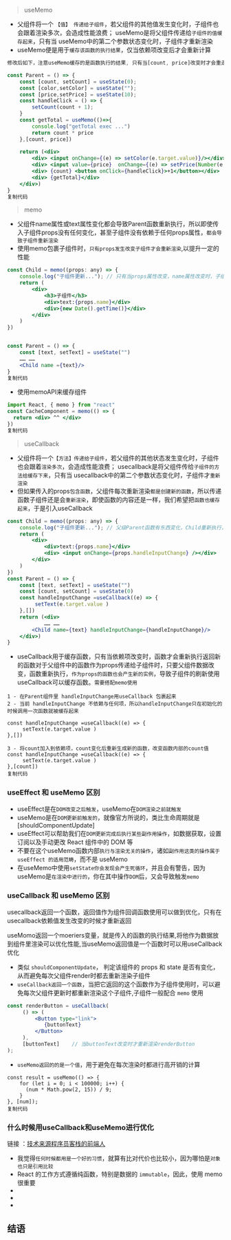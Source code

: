 > useMemo

- 父组件将一个 `【值】 传递给子组件`，若父组件的其他值发生变化时，子组件也会跟着渲染多次，会造成性能浪费； useMemo是将父组件传递给`子组件的值缓存起来`，只有当 useMemo中的第二个参数状态变化时，子组件才重新渲染
- useMemo便是用于`缓存该函数的执行结果`，仅当依赖项改变后才会重新计算

```jsx
修改后如下，注意useMemo缓存的是函数执行的结果, 只有当[count, price]改变时才会重走一遍

const Parent = () => {
    const [count, setCount] = useState(0);
    const [color,setColor] = useState("");
    const [price,setPrice] = useState(10);
    const handleClick = () => {
        setCount(count + 1);
    }
    const getTotal = useMemo(()=>{
        console.log("getTotal exec ...") 
        return count * price
    },[count, price])
    
    return (<div>
        <div> <input onChange={(e) => setColor(e.target.value)}/></div>
        <div> <input value={price}  onChange={(e) => setPrice(Number(e.target.value))}/></div>
        <div> {count} <button onClick={handleClick}>+1</button></div>
        <div> {getTotal}</div>
    </div>)
}
复制代码
```

> memo

- 父组件name属性或text属性变化都会导致Parent函数重新执行，所以即使传入子组件props没有任何变化，甚至子组件没有依赖于任何props属性，`都会导致子组件重新渲染`
- 使用memo包裹子组件时，`只有props发生改变子组件才会重新渲染`,以提升一定的性能

```jsx
const Child = memo((props: any) => {
    console.log("子组件更新..."); // 只有当props属性改变，name属性改变时，子组件才会重新渲染
    return (
        <div>
            <h3>子组件</h3>
            <div>text:{props.name}</div>
            <div>{new Date().getTime()}</div>
        </div>
    )
})


const Parent = () => {
    const [text, setText] = useState("")
    …… ……
    <Child name ={text}/>
}
复制代码
```

- 使用memoAPI来缓存组件

```jsx
import React, { memo } from "react"
const CacheComponent = memo(() => {
  return <div> ^^ </div>  
})
复制代码
```

> useCallback

- 父组件将一个`【方法】传递给子组件`，若父组件的其他状态发生变化时，子组件也会跟着`渲染多次`，会造成性能浪费； usecallback是将父组件传给`子组件的方法给缓存下来`，只有当 usecallback中的第二个参数状态变化时，子组件才`重新渲染`
- 但如果传入的props`包含函数`，父组件每次重新渲染`都是创建新的函数`，所以传递函数子组件还是会`重新渲染`，即使函数的内容还是一样，我们希望把`函数也缓存起来`，于是引入useCallback

```jsx
const Child = memo((props: any) => {
    console.log("子组件更新..."); // 父级Parent函数有东西变化，Child重新执行，handleInputChange已经指向新的函数实例，所以子组件依然会刷新
    return (
        <div>
            <div>text:{props.name}</div>
            <div> <input onChange={props.handleInputChange} /></div>
        </div>
    )
})
const Parent = () => {
    const [text, setText] = useState("")
    const [count, setCount] = useState(0)
    const handleInputChange =useCallback((e) => {
         setText(e.target.value )
    },[]) 
    return (<div>
            …… ……
        <Child name={text} handleInputChange={handleInputChange}/>
    </div>)
}
```

- useCallback用于缓存函数，只有当依赖项改变时，函数才会重新执行返回新的函数对于父组件中的函数作为props传递给子组件时，只要父组件数据改变，函数重新执行，`作为props的函数也会产生新的实例`，导致子组件的刷新使用useCallback可以缓存函数。`需要搭配memo使用`

```pre
1 - 在Parent组件里 handleInputChange用useCallback 包裹起来
2 - 当前 handleInputChange 不依赖与任何项，所以handleInputChange只在初始化的时候调用一次函数就被缓存起来

const handleInputChange =useCallback((e) => {
     setText(e.target.value )
},[]) 

3 - 将count加入到依赖项，count变化后重新生成新的函数，改变函数内部的count值
const handleInputChange =useCallback((e) => {
     setText(e.target.value )
},[count]) 
复制代码
```

### useEffect 和 useMemo 区别

- useEffect是在`DOM改变之后触发`，useMemo在`DOM渲染之前就触发`
- useMemo是在`DOM更新前触发的`，就像官方所说的，类比生命周期就是[shouldComponentUpdate]
- useEffect可以帮助我们在`DOM更新完成后执行某些副作用操作`，如数据获取，设置订阅以及手动更改 React 组件中的 DOM 等
- 不要在这个useMemo函数内部`执行与渲染无关的操作`，诸如`副作用这类的操作属于 useEffect 的适用范畴`，而不是 useMemo
- 在useMemo中使用`setState你会发现会产生死循环`，并且会有警告，因为useMemo是`在渲染中进行的`，你在其中操作`DOM`后，又会导致触发`memo`

### useCallback 和 useMemo 区别

usecallback返回一个函数，返回值作为组件回调函数使用可以做到优化，只有在usecallback依赖值发生改变的时候才重新返回

useMomo返回一个moeriers变量，就是传入的函数的执行结果,将他作为数据放到组件里渲染可以优化性能,当useMemo返回值是一个函数时可以用useCallback优化

- 类似 `shouldComponentUpdate`， 判定该组件的 props 和 state 是否有变化，从而避免每次父组件render时都去重新渲染子组件
- `useCallback返回一个函数`，当把它返回的这个函数作为子组件使用时，可以避免每次父组件更新时都重新渲染这个子组件,子组件一般配合 `memo` 使用

```jsx
const renderButton = useCallback(
     () => (
         <Button type="link">
            {buttonText}
         </Button>
     ),
     [buttonText]    // 当buttonText改变时才重新渲染renderButton
);
```

- `useMemo返回的的是一个值`，用于避免在每次渲染时都进行高开销的计算

```pre
const result = useMemo(() => {
    for (let i = 0; i < 100000; i++) {
      (num * Math.pow(2, 15)) / 9;
    }
}, [num]);
复制代码
```

### 什么时候用useCallback和useMemo进行优化

链接 ：[技术来源程序员客栈的前端人](https://link.juejin.cn?target=https%3A%2F%2Fjishuin.proginn.com%2Fp%2F763bfbd4ed55)

- 我觉得`任何时候都用是一个好的习惯`，就算有比对代价也比较小，因为哪怕是`对象也只是引用比较`
- React 的工作方式遵循纯函数，特别是数据的 `immutable`，因此，使用 memo 很重要
- 
- 
- 

## 结语

